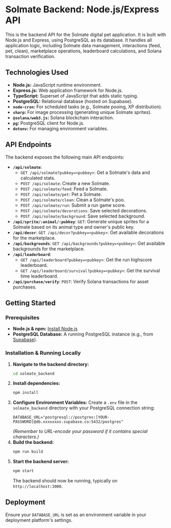 # Solmate Backend: Node.js/Express API

This is the backend API for the Solmate digital pet application. It is built with Node.js and Express, using PostgreSQL as its database. It handles all application logic, including Solmate data management, interactions (feed, pet, clean), marketplace operations, leaderboard calculations, and Solana transaction verification.

## Technologies Used

*   **Node.js:** JavaScript runtime environment.
*   **Express.js:** Web application framework for Node.js.
*   **TypeScript:** Superset of JavaScript that adds static typing.
*   **PostgreSQL:** Relational database (hosted on Supabase).
*   **`node-cron`:** For scheduled tasks (e.g., Solmate pooing, XP distribution).
*   **`sharp`:** For image processing (generating unique Solmate sprites).
*   **`@solana/web3.js`:** Solana blockchain interaction.
*   **`pg`:** PostgreSQL client for Node.js.
*   **`dotenv`:** For managing environment variables.

## API Endpoints

The backend exposes the following main API endpoints:

*   **`/api/solmate`**:
    *   `GET /api/solmate?pubkey=<pubkey>`: Get a Solmate's data and calculated stats.
    *   `POST /api/solmate`: Create a new Solmate.
    *   `POST /api/solmate/feed`: Feed a Solmate.
    *   `POST /api/solmate/pet`: Pet a Solmate.
    *   `POST /api/solmate/clean`: Clean a Solmate's poo.
    *   `POST /api/solmate/run`: Submit a run game score.
    *   `POST /api/solmate/decorations`: Save selected decorations.
    *   `POST /api/solmate/background`: Save selected background.
*   **`/api/sprite/:animal/:pubkey`**: `GET`: Generate unique sprites for a Solmate based on its animal type and owner's public key.
*   **`/api/decor`**: `GET /api/decor?pubkey=<pubkey>`: Get available decorations for the marketplace.
*   **`/api/backgrounds`**: `GET /api/backgrounds?pubkey=<pubkey>`: Get available backgrounds for the marketplace.
*   **`/api/leaderboard`**:
    *   `GET /api/leaderboard?pubkey=<pubkey>`: Get the run highscore leaderboard.
    *   `GET /api/leaderboard/survival?pubkey=<pubkey>`: Get the survival time leaderboard.
*   **`/api/purchase/verify`**: `POST`: Verify Solana transactions for asset purchases.

## Getting Started

### Prerequisites

*   **Node.js & npm:** [Install Node.js](https://nodejs.org/en/download/)
*   **PostgreSQL Database:** A running PostgreSQL instance (e.g., from [Supabase](https://supabase.com/)).

### Installation & Running Locally

1.  **Navigate to the backend directory:**
    ```bash
    cd solmate_backend
    ```
2.  **Install dependencies:**
    ```bash
    npm install
    ```
3.  **Configure Environment Variables:** Create a `.env` file in the `solmate_backend` directory with your PostgreSQL connection string:
    ```
    DATABASE_URL="postgresql://postgres:[YOUR-PASSWORD]@db.xxxxxxxx.supabase.co:5432/postgres"
    ```
    *(Remember to URL-encode your password if it contains special characters.)*
4.  **Build the backend:**
    ```bash
    npm run build
    ```
5.  **Start the backend server:**
    ```bash
    npm start
    ```
    The backend should now be running, typically on `http://localhost:3000`.


## Deployment

Ensure your `DATABASE_URL` is set as an environment variable in your deployment platform's settings.
